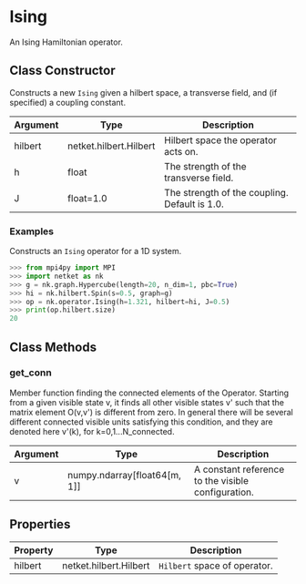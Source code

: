 # Ising
An Ising Hamiltonian operator.

## Class Constructor
Constructs a new ``Ising`` given a hilbert space, a transverse field,
and (if specified) a coupling constant.

|Argument|         Type         |                 Description                 |
|--------|----------------------|---------------------------------------------|
|hilbert |netket.hilbert.Hilbert|Hilbert space the operator acts on.          |
|h       |float                 |The strength of the transverse field.        |
|J       |float=1.0             |The strength of the coupling. Default is 1.0.|


### Examples
Constructs an ``Ising`` operator for a 1D system.

```python
>>> from mpi4py import MPI
>>> import netket as nk
>>> g = nk.graph.Hypercube(length=20, n_dim=1, pbc=True)
>>> hi = nk.hilbert.Spin(s=0.5, graph=g)
>>> op = nk.operator.Ising(h=1.321, hilbert=hi, J=0.5)
>>> print(op.hilbert.size)
20

```



## Class Methods 
### get_conn
Member function finding the connected elements of the Operator. Starting
from a given visible state v, it finds all other visible states v' such 
that the matrix element O(v,v') is different from zero. In general there
will be several different connected visible units satisfying this 
condition, and they are denoted here v'(k), for k=0,1...N_connected.

|Argument|            Type            |                   Description                    |
|--------|----------------------------|--------------------------------------------------|
|v       |numpy.ndarray[float64[m, 1]]|A constant reference to the visible configuration.|


## Properties

|Property|         Type         |          Description          |
|--------|----------------------|-------------------------------|
|hilbert |netket.hilbert.Hilbert| ``Hilbert`` space of operator.|

